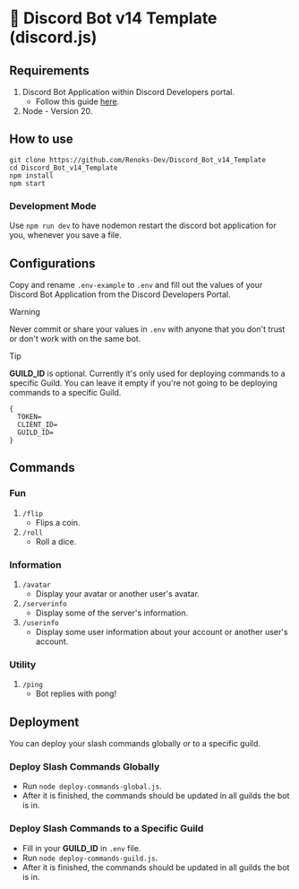 # 🤖 Discord Bot v14 Template (discord.js)

## Requirements
1. Discord Bot Application within Discord Developers portal.
   - Follow this guide [here](https://discordjs.guide/preparations/setting-up-a-bot-application.html#creating-your-bot).
2. Node - Version 20.

## How to use
```
git clone https://github.com/Renoks-Dev/Discord_Bot_v14_Template
cd Discord_Bot_v14_Template
npm install
npm start
```

### Development Mode
Use `npm run dev` to have nodemon restart the discord bot application for you, whenever you save a file.

## Configurations
Copy and rename `.env-example` to `.env` and fill out the values of your Discord Bot Application from the Discord Developers Portal.

> [!WARNING]
> Never commit or share your values in `.env` with anyone that you don't trust or don't work with on the same bot.

> [!TIP]
> **GUILD_ID** is optional. Currently it's only used for deploying commands to a specific Guild. You can leave it empty if you're not going to be deploying commands to a specific Guild.

```
{
  TOKEN=
  CLIENT_ID=
  GUILD_ID=
}
```

## Commands

### Fun
1. `/flip`
   - Flips a coin.
2. `/roll`
   - Roll a dice.

### Information
1. `/avatar`
   - Display your avatar or another user's avatar.
2. `/serverinfo`
   - Display some of the server's information.
3. `/userinfo`
   - Display some user information about your account or another user's account.

### Utility
1. `/ping`
   - Bot replies with pong!

## Deployment
You can deploy your slash commands globally or to a specific guild.

### Deploy Slash Commands Globally
- Run `node deploy-commands-global.js`.
- After it is finished, the commands should be updated in all guilds the bot is in.

### Deploy Slash Commands to a Specific Guild
- Fill in your **GUILD_ID** in `.env` file.
- Run `node deploy-commands-guild.js`.
- After it is finished, the commands should be updated in all guilds the bot is in.
